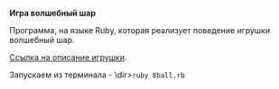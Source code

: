 **Игра волшебный шар**

Программа, на языке Ruby, которая реализует поведение игрушки волшебный шар.

[Ссылка на описание игрушки](https://ru.wikipedia.org/wiki/Magic_8_ball).

Запускаем из терминала - \dir>`ruby 8ball.rb`
